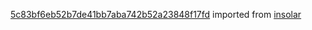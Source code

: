 [5c83bf6eb52b7de41bb7aba742b52a23848f17fd](https://github.com/insolar/insolar/commit/5c83bf6eb52b7de41bb7aba742b52a23848f17fd) imported from [insolar](https://github.com/insolar/insolar)
